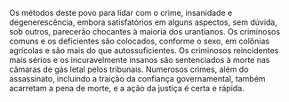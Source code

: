 ﻿Os métodos deste povo para lidar com o crime,  insanidade e degenerescência, embora satisfatórios em alguns aspectos, sem dúvida, sob outros, parecerão chocantes à maioria dos urantianos. Os criminosos comuns e os deficientes são colocados, conforme o sexo, em colônias agrícolas e são mais do que autossuficientes. Os criminosos reincidentes mais sérios e os incuravelmente insanos são sentenciados à morte nas câmaras de gás letal pelos tribunais. Numerosos crimes, além do assassinato, incluindo a traição da confiança governamental, também acarretam a pena de morte, e a ação da justiça é certa e rápida.
